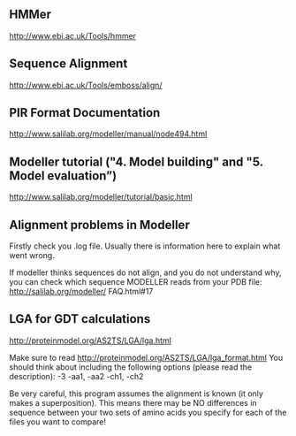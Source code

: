 ## HMMer
http://www.ebi.ac.uk/Tools/hmmer

## Sequence Alignment
http://www.ebi.ac.uk/Tools/emboss/align/

## PIR Format Documentation
http://www.salilab.org/modeller/manual/node494.html

## Modeller tutorial ("4. Model building" and "5. Model evaluation”)
http://www.salilab.org/modeller/tutorial/basic.html

## Alignment problems in Modeller

Firstly check you .log file. Usually there is information here to explain what went wrong.

If  modeller thinks sequences do not align, and you do not understand why, you can check which sequence MODELLER reads from your PDB file:
http://salilab.org/modeller/ FAQ.html#17

## LGA for GDT calculations
http://proteinmodel.org/AS2TS/LGA/lga.html

Make sure to read http://proteinmodel.org/AS2TS/LGA/lga_format.html
You should think about including the following options (please read the description):
-3
-aa1, -aa2 
-ch1, -ch2

Be very careful, this program assumes the alignment is known (it only makes a superposition). This means there may be NO differences in sequence between your two sets of amino acids you specify for each of the files you want to compare!



